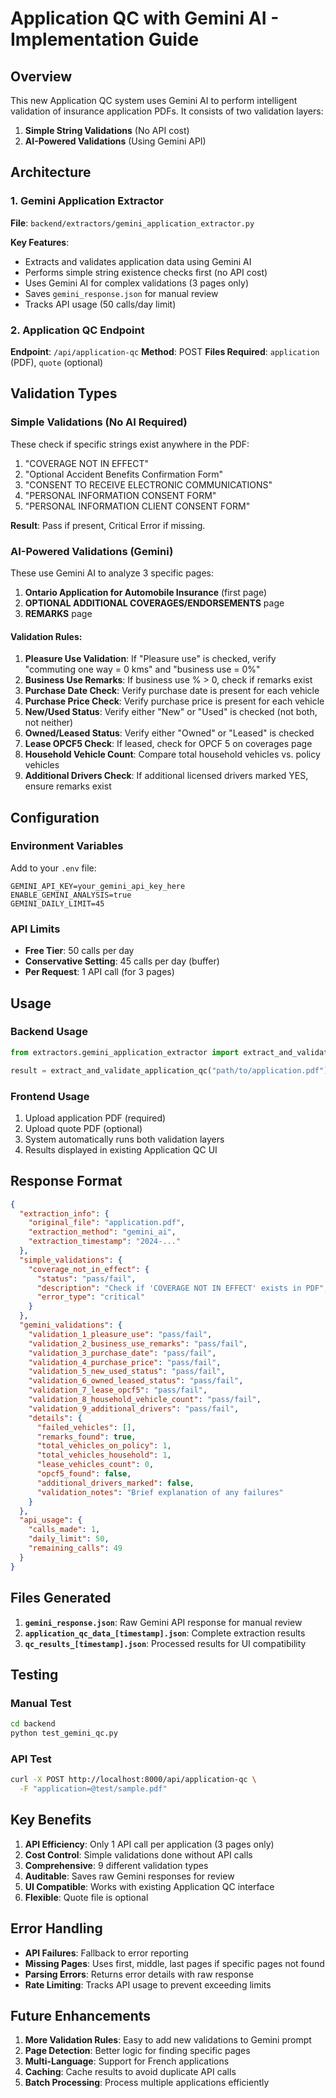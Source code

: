 # Application QC with Gemini AI - Implementation Guide

## Overview

This new Application QC system uses Gemini AI to perform intelligent validation of insurance application PDFs. It consists of two validation layers:

1. **Simple String Validations** (No API cost)
2. **AI-Powered Validations** (Using Gemini API)

## Architecture

### 1. Gemini Application Extractor
**File**: `backend/extractors/gemini_application_extractor.py`

**Key Features**:
- Extracts and validates application data using Gemini AI
- Performs simple string existence checks first (no API cost)
- Uses Gemini AI for complex validations (3 pages only)
- Saves `gemini_response.json` for manual review
- Tracks API usage (50 calls/day limit)

### 2. Application QC Endpoint
**Endpoint**: `/api/application-qc`
**Method**: POST
**Files Required**: `application` (PDF), `quote` (optional)

## Validation Types

### Simple Validations (No AI Required)
These check if specific strings exist anywhere in the PDF:

1. "COVERAGE NOT IN EFFECT"
2. "Optional Accident Benefits Confirmation Form"
3. "CONSENT TO RECEIVE ELECTRONIC COMMUNICATIONS"
4. "PERSONAL INFORMATION CONSENT FORM"
5. "PERSONAL INFORMATION CLIENT CONSENT FORM"

**Result**: Pass if present, Critical Error if missing.

### AI-Powered Validations (Gemini)
These use Gemini AI to analyze 3 specific pages:

1. **Ontario Application for Automobile Insurance** (first page)
2. **OPTIONAL ADDITIONAL COVERAGES/ENDORSEMENTS** page
3. **REMARKS** page

#### Validation Rules:

1. **Pleasure Use Validation**: If "Pleasure use" is checked, verify "commuting one way = 0 kms" and "business use = 0%"
2. **Business Use Remarks**: If business use % > 0, check if remarks exist
3. **Purchase Date Check**: Verify purchase date is present for each vehicle
4. **Purchase Price Check**: Verify purchase price is present for each vehicle
5. **New/Used Status**: Verify either "New" or "Used" is checked (not both, not neither)
6. **Owned/Leased Status**: Verify either "Owned" or "Leased" is checked
7. **Lease OPCF5 Check**: If leased, check for OPCF 5 on coverages page
8. **Household Vehicle Count**: Compare total household vehicles vs. policy vehicles
9. **Additional Drivers Check**: If additional licensed drivers marked YES, ensure remarks exist

## Configuration

### Environment Variables
Add to your `.env` file:

```env
GEMINI_API_KEY=your_gemini_api_key_here
ENABLE_GEMINI_ANALYSIS=true
GEMINI_DAILY_LIMIT=45
```

### API Limits
- **Free Tier**: 50 calls per day
- **Conservative Setting**: 45 calls per day (buffer)
- **Per Request**: 1 API call (for 3 pages)

## Usage

### Backend Usage
```python
from extractors.gemini_application_extractor import extract_and_validate_application_qc

result = extract_and_validate_application_qc("path/to/application.pdf")
```

### Frontend Usage
1. Upload application PDF (required)
2. Upload quote PDF (optional)
3. System automatically runs both validation layers
4. Results displayed in existing Application QC UI

## Response Format

```json
{
  "extraction_info": {
    "original_file": "application.pdf",
    "extraction_method": "gemini_ai",
    "extraction_timestamp": "2024-..."
  },
  "simple_validations": {
    "coverage_not_in_effect": {
      "status": "pass/fail",
      "description": "Check if 'COVERAGE NOT IN EFFECT' exists in PDF",
      "error_type": "critical"
    }
  },
  "gemini_validations": {
    "validation_1_pleasure_use": "pass/fail",
    "validation_2_business_use_remarks": "pass/fail",
    "validation_3_purchase_date": "pass/fail",
    "validation_4_purchase_price": "pass/fail",
    "validation_5_new_used_status": "pass/fail",
    "validation_6_owned_leased_status": "pass/fail",
    "validation_7_lease_opcf5": "pass/fail",
    "validation_8_household_vehicle_count": "pass/fail",
    "validation_9_additional_drivers": "pass/fail",
    "details": {
      "failed_vehicles": [],
      "remarks_found": true,
      "total_vehicles_on_policy": 1,
      "total_vehicles_household": 1,
      "lease_vehicles_count": 0,
      "opcf5_found": false,
      "additional_drivers_marked": false,
      "validation_notes": "Brief explanation of any failures"
    }
  },
  "api_usage": {
    "calls_made": 1,
    "daily_limit": 50,
    "remaining_calls": 49
  }
}
```

## Files Generated

1. **`gemini_response.json`**: Raw Gemini API response for manual review
2. **`application_qc_data_[timestamp].json`**: Complete extraction results
3. **`qc_results_[timestamp].json`**: Processed results for UI compatibility

## Testing

### Manual Test
```bash
cd backend
python test_gemini_qc.py
```

### API Test
```bash
curl -X POST http://localhost:8000/api/application-qc \
  -F "application=@test/sample.pdf"
```

## Key Benefits

1. **API Efficiency**: Only 1 API call per application (3 pages only)
2. **Cost Control**: Simple validations done without API calls
3. **Comprehensive**: 9 different validation types
4. **Auditable**: Saves raw Gemini responses for review
5. **UI Compatible**: Works with existing Application QC interface
6. **Flexible**: Quote file is optional

## Error Handling

- **API Failures**: Fallback to error reporting
- **Missing Pages**: Uses first, middle, last pages if specific pages not found
- **Parsing Errors**: Returns error details with raw response
- **Rate Limiting**: Tracks API usage to prevent exceeding limits

## Future Enhancements

1. **More Validation Rules**: Easy to add new validations to Gemini prompt
2. **Page Detection**: Better logic for finding specific pages
3. **Multi-Language**: Support for French applications
4. **Caching**: Cache results to avoid duplicate API calls
5. **Batch Processing**: Process multiple applications efficiently
